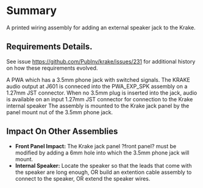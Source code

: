 # Summary
A printed wiring assembly for adding an external speaker jack to the Krake.

## Requirements Details.
See issue https://github.com/PubInv/krake/issues/231 for additional history on how these requirements evolved.

A PWA which has a 3.5mm phone jack with switched signals.
The KRAKE audio output at J601 is conneced into the PWA_EXP_SPK assembly on a 1.27mm JST connector.
When no 3.5mm plug is inserted into the jack, audio is available on an input 1.27mm JST connector for connection to the Krake internal speaker
The assembly is mounted to the Krake jack panel by the panel mount nut of the 3.5mm phone jack.

## Impact On Other Assemblies
- **Front Panel Impact:** The Krake jack panel ?front panel? must be modified by adding a 6mm hole into which the 3.5mm phone jack will mount.
- **Internal Speaker:** Locate the speaker so that the leads that come with the speaker are long enough, OR build an extention cable assembly to connect to the speaker, OR extend the speaker wires.


